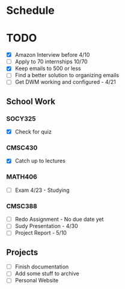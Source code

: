 # Schedule
# TODO
- [X] Amazon Interview before 4/10
- [ ] Apply to 70 internships 10/70
- [X] Keep emails to 500 or less
- [ ] Find a better solution to organizing emails
- [ ] Get DWM working and configured - 4/21

## School Work
### SOCY325
- [X] Check for quiz

### CMSC430
- [X] Catch up to lectures 
  
### MATH406
- [ ] Exam 4/23 - Studying

### CMSC388
- [ ] Redo Assignment - No due date yet
- [ ] Sudy Presentation - 4/30
- [ ] Project Report - 5/10

## Projects
- [ ] Finish documentation 
- [ ] Add some stuff to archive
- [ ] Personal Website
